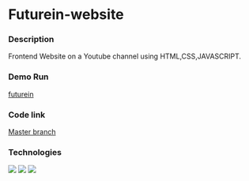 # Futurein-website

### Description
Frontend Website on a Youtube channel using HTML,CSS,JAVASCRIPT.

### Demo Run
[futurein](https://jay-498.github.io/Futurein-website/)

### Code link
[Master branch](https://github.com/jay-498/Futurein-website/tree/master)


### Technologies
![](https://img.shields.io/badge/HTML-239120?style=for-the-badge&logo=html5&logoColor=white)
![](https://img.shields.io/badge/CSS-239120?&style=for-the-badge&logo=css3&logoColor=white)
![](https://img.shields.io/badge/JavaScript-F7DF1E?style=for-the-badge&logo=javascript&logoColor=black)
